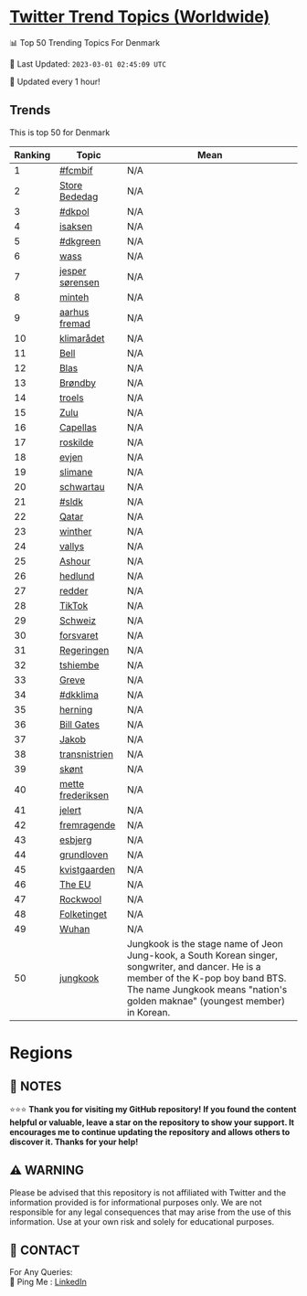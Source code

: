 [Twitter Trend Topics (Worldwide)](https://github.com/ErcinDedeoglu/Twitter-Trend-Topics)
==========


📊 Top 50 Trending Topics For Denmark

📆 Last Updated: `2023-03-01 02:45:09 UTC`

🔧 Updated every 1 hour!


## Trends

This is top 50 for Denmark

| Ranking | Topic | Mean |
| ------- | ------------ | ------------ |
| 1 | [#fcmbif](http://twitter.com/search?q=%23fcmbif) | N/A |
| 2 | [Store Bededag](http://twitter.com/search?q=Store+Bededag) | N/A |
| 3 | [#dkpol](http://twitter.com/search?q=%23dkpol) | N/A |
| 4 | [isaksen](http://twitter.com/search?q=isaksen) | N/A |
| 5 | [#dkgreen](http://twitter.com/search?q=%23dkgreen) | N/A |
| 6 | [wass](http://twitter.com/search?q=wass) | N/A |
| 7 | [jesper sørensen](http://twitter.com/search?q=jesper+s%c3%b8rensen) | N/A |
| 8 | [minteh](http://twitter.com/search?q=minteh) | N/A |
| 9 | [aarhus fremad](http://twitter.com/search?q=aarhus+fremad) | N/A |
| 10 | [klimarådet](http://twitter.com/search?q=klimar%c3%a5det) | N/A |
| 11 | [Bell](http://twitter.com/search?q=Bell) | N/A |
| 12 | [Blas](http://twitter.com/search?q=Blas) | N/A |
| 13 | [Brøndby](http://twitter.com/search?q=Br%c3%b8ndby) | N/A |
| 14 | [troels](http://twitter.com/search?q=troels) | N/A |
| 15 | [Zulu](http://twitter.com/search?q=Zulu) | N/A |
| 16 | [Capellas](http://twitter.com/search?q=Capellas) | N/A |
| 17 | [roskilde](http://twitter.com/search?q=roskilde) | N/A |
| 18 | [evjen](http://twitter.com/search?q=evjen) | N/A |
| 19 | [slimane](http://twitter.com/search?q=slimane) | N/A |
| 20 | [schwartau](http://twitter.com/search?q=schwartau) | N/A |
| 21 | [#sldk](http://twitter.com/search?q=%23sldk) | N/A |
| 22 | [Qatar](http://twitter.com/search?q=Qatar) | N/A |
| 23 | [winther](http://twitter.com/search?q=winther) | N/A |
| 24 | [vallys](http://twitter.com/search?q=vallys) | N/A |
| 25 | [Ashour](http://twitter.com/search?q=Ashour) | N/A |
| 26 | [hedlund](http://twitter.com/search?q=hedlund) | N/A |
| 27 | [redder](http://twitter.com/search?q=redder) | N/A |
| 28 | [TikTok](http://twitter.com/search?q=TikTok) | N/A |
| 29 | [Schweiz](http://twitter.com/search?q=Schweiz) | N/A |
| 30 | [forsvaret](http://twitter.com/search?q=forsvaret) | N/A |
| 31 | [Regeringen](http://twitter.com/search?q=Regeringen) | N/A |
| 32 | [tshiembe](http://twitter.com/search?q=tshiembe) | N/A |
| 33 | [Greve](http://twitter.com/search?q=Greve) | N/A |
| 34 | [#dkklima](http://twitter.com/search?q=%23dkklima) | N/A |
| 35 | [herning](http://twitter.com/search?q=herning) | N/A |
| 36 | [Bill Gates](http://twitter.com/search?q=Bill+Gates) | N/A |
| 37 | [Jakob](http://twitter.com/search?q=Jakob) | N/A |
| 38 | [transnistrien](http://twitter.com/search?q=transnistrien) | N/A |
| 39 | [skønt](http://twitter.com/search?q=sk%c3%b8nt) | N/A |
| 40 | [mette frederiksen](http://twitter.com/search?q=mette+frederiksen) | N/A |
| 41 | [jelert](http://twitter.com/search?q=jelert) | N/A |
| 42 | [fremragende](http://twitter.com/search?q=fremragende) | N/A |
| 43 | [esbjerg](http://twitter.com/search?q=esbjerg) | N/A |
| 44 | [grundloven](http://twitter.com/search?q=grundloven) | N/A |
| 45 | [kvistgaarden](http://twitter.com/search?q=kvistgaarden) | N/A |
| 46 | [The EU](http://twitter.com/search?q=The+EU) | N/A |
| 47 | [Rockwool](http://twitter.com/search?q=Rockwool) | N/A |
| 48 | [Folketinget](http://twitter.com/search?q=Folketinget) | N/A |
| 49 | [Wuhan](http://twitter.com/search?q=Wuhan) | N/A |
| 50 | [jungkook](http://twitter.com/search?q=jungkook) | Jungkook is the stage name of Jeon Jung-kook, a South Korean singer, songwriter, and dancer. He is a member of the K-pop boy band BTS. The name Jungkook means "nation's golden maknae" (youngest member) in Korean. |



# Regions




## 📝 NOTES

⭐⭐⭐ **Thank you for visiting my GitHub repository! If you found the content helpful or valuable, leave a star on the repository to show your support. It encourages me to continue updating the repository and allows others to discover it. Thanks for your help!**


## ⚠️ WARNING

Please be advised that this repository is not affiliated with Twitter and the information provided is for informational purposes only. We are not responsible for any legal consequences that may arise from the use of this information. Use at your own risk and solely for educational purposes.


## 📨 CONTACT

 For Any Queries:  
            🏓 Ping Me : [LinkedIn](https://www.linkedin.com/in/ercindedeoglu/)
